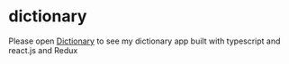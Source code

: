 # dictionary
Please open [Dictionary](https://rumiani.github.io/dictionary/) to see my dictionary app built with typescript and react.js and Redux

